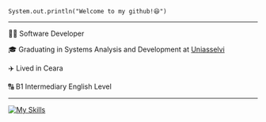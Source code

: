 
<code>System.out.println("Welcome to my github!😆")</code>
<hr>

<p>👨‍💻 Software Developer 
<p>🎓 Graduating in Systems Analysis and Development at <a href="https://portal.uniasselvi.com.br/" target="blank_">Uniasselvi</a></p>
<p>✈️ Lived in Ceara </a></p>
<p>🔠 B1 Intermediary English Level</a></p>
<hr>

[![My Skills](https://skillicons.dev/icons?i=java,python,kotlin,spring,kafka,aws,redis,postgresql,mysql,docker,mongodb,terraform)](https://skillicons.dev)
